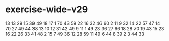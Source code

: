# exercise-wide-v29
13
13
29
15
39
49
18
17
1
70
43
59
22
16
32
46
60
2
11
9
32
14
22
57
47
14
70
27
49
44
38
13
10
12
31
42
49
9
11
1
49
23
36
27
66
18
28
70
19
43
15
23
16
22
26
33
41
48
2
15
7
49
36
12
28
59
11
49
6
44
8
39
2
3
44
33
